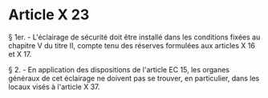 # Article X 23

§ 1er. - L'éclairage de sécurité doit être installé dans les conditions fixées au chapitre V du titre II, compte tenu des réserves formulées aux articles X 16 et X 17.

§ 2. - En application des dispositions de l'article EC 15, les organes généraux de cet éclairage ne doivent pas se trouver, en particulier, dans les locaux visés à l'article X 37.
